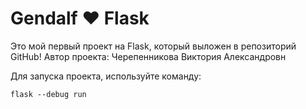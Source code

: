 # Gendalf ♥️ Flask

Это мой первый проект на Flask, который выложен в репозиторий GitHub!
Автор проекта: Черепенникова Виктория Александровн

Для запуска проекта, используйте команду:

```
flask --debug run
```
